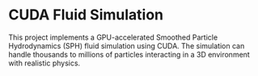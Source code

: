 # CUDA Fluid Simulation
This project implements a GPU-accelerated Smoothed Particle Hydrodynamics (SPH) fluid simulation using CUDA. The simulation can handle thousands to millions of particles interacting in a 3D environment with realistic physics.
